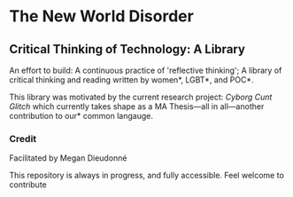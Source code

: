 <h1>The New World Disorder</h1>
<h2>Critical Thinking of Technology: A Library</h2>
<p>An effort to build: A continuous practice of 'reflective thinking'; A library of critical thinking and reading written by women*, LGBT*, and POC*.</p>

<p>This library was motivated by the current research project: <i>Cyborg Cunt Glitch</i> which currently takes shape as a MA Thesis—all in all—another contribution to our* common langauge.</p>

<h3>Credit</h3>
<p>Facilitated by Megan Dieudonné </p>
<p>This repository is always in progress, and fully accessible. Feel welcome to contribute</p>

